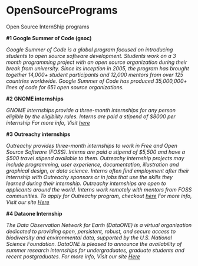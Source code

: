 # OpenSourcePrograms
Open Source InternShip programs


**#1 Google Summer of Code (gsoc)**

*Google Summer of Code is a global program focused on introducing students to open source software development. Students work on a 3 month programming project with an open source organization during their break from university.
Since its inception in 2005, the program has brought together 14,000+ student participants and 12,000 mentors from over 125 countries worldwide. Google Summer of Code has produced 35,000,000+ lines of code for 651 open source organizations.*

**#2 GNOME internships**

*GNOME internships provide a three-month internships for any person eligible by the eligibility rules. Interns are paid a stipend of $8000 per internship*
*For more info, Visit [here](https://wiki.gnome.org/Internships)*

**#3 Outreachy internships**

*Outreachy provides three-month internships to work in Free and Open Source Software (FOSS). Interns are paid a stipend of $5,500 and have a $500 travel stipend available to them. Outreachy internship projects may include programming, user experience, documentation, illustration and graphical design, or data science. Interns often find employment after their internship with Outreachy sponsors or in jobs that use the skills they learned during their internship.*
*Outreachy internships are open to applicants around the world. Interns work remotely with mentors from FOSS communities.*
*To apply for Outreachy program, checkout [here](https://www.outreachy.org/apply/)*
*For more info, Visit our site [Here](https://www.outreachy.org/)*

**#4 Dataone Internship**

*The Data Observation Network for Earth (DataONE) is a virtual organization dedicated to providing open, persistent, robust, and secure access to biodiversity and environmental data, supported by the U.S. National Science Foundation. DataONE is pleased to announce the availability of summer research internships for undergraduates, graduate students and recent postgraduates.*
*For more info, Visit our site [Here](https://www.dataone.org/internships/)*
